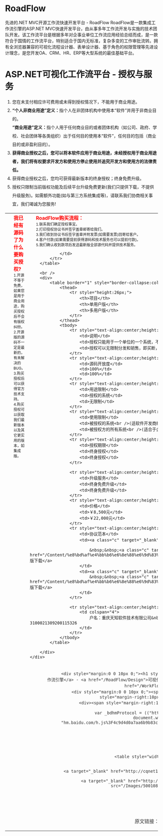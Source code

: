 # RoadFlow
 先进的.NET MVC开源工作流快速开发平台 - RoadFlow RoadFlow是一款集成工作流引擎的ASP.NET MVC快速开发平台，由从事多年工作流开发与实施的技术团队开发。该工作流平台是根据多年对企事业单位工作流应用经验总结而成，是一款符合于国情的工作流平台，特别适合于国内无标准，复杂多变的工作审批流转。拥有全浏览器兼容的可视化流程设计器、表单设计器、基于角色的权限管理等先进设计理念，是您开发OA、CRM、HR、ERP等大型系统的最佳基础平台。


<div class="div_main" style="margin-top:30px;">
    <div>
        <h1 class="prouct_title">ASP.NET可视化工作流平台 - 授权与服务</h1>
        <div class="product_content">
            <ol style="line-height:28px;">
            <li>
                您在未支付相应许可费用或未得到授权情况下，不能用于商业用途。 
            </li>
            <li>
                <b>“个人非商业用途”定义：</b>指个人在非团体机构中使用本“软件”并用于非商业目的。<br />
                <b>“商业用途”定义：</b>指个人用于任何商业目的或者团体机构（如公司、政府、学校、社会团体等各类组织）出于任何目的使用本“软件”，任何目的包括（商业目的或非盈利目的）。 
            </li>
            <li>
                <b>获得商业授权之后，您可以将本软件应用于商业用途，未经授权用于商业用途者，我们将有权要求开发方和使用方停止使用并追究开发方和使用方的法律责任。</b> 
            </li>
            <li>
                获得商业授权之后，您均可获得最新版本的终身授权；终身免费升级。
            </li>
            <li>
                授权只限制当前版权功能及后续平台升级免费更新(我们只提供下载，不提供升级服务)。如需额外功能(如与第三方系统集成等)，请联系我们协商相关事宜，我们竭诚为您服务!
            </li>    
            </ol>
        </div>
        <table border="0" style="width:100%;">
            <tr>
                <td style="vertical-align:top;">
        <div class="product_content" style="font-size:14px; font-weight:bold; padding-left:20px;">
            <div style="color:red;font-size:16px">我已经有源码了为什么要购买授权?</div>
            <div style="font-weight:normal; font-size:12px;">
                <div>1.开源不等于免费，如果您是用于商业用途，购买授权后不会有版权纠纷。</div>
                <div>2.开源版的源码不一定是最新的，有未解决的BUG。</div>
                <div>3.购买授权后可以获得官方技术支持。</div>
                <div>4.购买授权可以获取我们最新版本以及其它更实用的版本，如集成版。</div>
            </div>
        </div></td>
                <td style="vertical-align:top">
        <div class="product_content" style="font-size:14px; font-weight:bold; padding-left:20px;">
                <div style="color:red;font-size:16px">RoadFlow购买流程：</div>
                <div style="font-weight:normal; font-size:12px;">
                    <div>1.联系我们确定授权事宜。</div>
                    <div>2.打印授权协议书并签字盖章邮寄给我们。</div>
                    <div>3.我们收到协议书后签字盖章并附发票(如需要发票)回寄给客户。</div>
                    <div>4.客户付款(如果需要提前获得源码和技术服务也可以提前付款)。</div>
                    <div>5.我们确认收到款项后发送最新版全部源代码并提供技术服务。</div>
                </div>
            </div>
        

                </td>
            </tr>
        </table>
        
        <br />
        <div>
            <table border="1" style="border-collapse:collapse; width:95%;" align="center">
                <thead>
                    <tr style="height:26px;">
                        <th>项目</th>
                        <th>单用户版</th>
                        <th>多用户版</th>
                    </tr>
                </thead>
                <tbody>
                    <tr style="text-align:center;height:26px;">
                        <td>说明</td>
                        <td>授权只能用于一个单位的一个系统，不能再次分发。</td>
                        <td>授权可以无限制分发和销售，即买断，无任何限制。</td>
                    </tr>
                    <tr style="text-align:center;height:26px;">
                        <td>源码开放度</td>
                        <td>100%</td>
                        <td>100%</td>
                    </tr>
                    <tr style="text-align:center;height:26px;">
                        <td>用途限制</td>
                        <td>授权的系统</td>
                        <td>无限制</td>
                    </tr>
                    <tr style="text-align:center;height:26px;">
                        <td>使用限制</td>
                        <td>被授权的系统<br />(适软件开发商给甲方定制开发系统或<br />企业内部开发自己使用的系统)</td>
                        <td>被授权方的所有系统<br />(适合于企业产品开发或<br />软件开发商给不同甲方开发不同系统)</td>
                    </tr>
                    <tr style="text-align:center;height:26px;">
                        <td>授权期限</td>
                        <td>终身授权</td>
                        <td>终身授权</td>
                    </tr>
                    
                    <tr style="text-align:center;height:26px;">
                        <td>升级服务</td>
                        <td>终身免费升级</td>
                        <td>终身免费升级</td>
                    </tr>
                    <tr style="text-align:center;height:26px;">
                        <td>价格</td>
                        <td>￥8,500元</td>
                        <td>￥22,000元</td>
                    </tr>
                    <tr style="text-align:center;height:26px;">
                        <td>协议范本</td>
                        <td><a class="c" target="_blank" href="/Content/1.pdf">软件授权协议书(单用户版)</a>

                            &nbsp;&nbsp;<a class="c" target="_blank" href="/Content/%e8%bd%af%e4%bb%b6%e6%8e%88%e6%9d%83%e5%8d%8f%e8%ae%ae%e4%b9%a6(%e5%8d%95%e7%94%a8%e6%88%b7%e7%89%88).doc">word版下载</a>
                        </td>
                        <td><a class="c" target="_blank" href="/Content/2.pdf">软件授权协议书(多用户版)</a>
                            &nbsp;&nbsp;<a class="c" target="_blank" href="/Content/%e8%bd%af%e4%bb%b6%e6%8e%88%e6%9d%83%e5%8d%8f%e8%ae%ae%e4%b9%a6(%e5%a4%9a%e7%94%a8%e6%88%b7%e7%89%88).doc">word版下载</a>
                        </td>
                    </tr>
                    
                    <tr style="text-align:center;height:26px;">
                        <td colspan="4">
                            户名：重庆天知软件技术有限公司&nbsp;&nbsp;&nbsp;&nbsp;开户行：工行重庆两路口支行&nbsp;&nbsp;&nbsp;&nbsp;账号：3100021309200115326
                        </td>
                    </tr>
                </tbody>
            </table>
            
        </div>
    </div>
</div>
<div class="head_line"></div>
<div class="div_main" style="margin-top:20px; text-align:center; color:#333333; width:1000px; ">
    <table style="width:900px; margin:0 auto;" border="0">
        <tr>
            
            <td>
                <div style="margin:0 0 10px 0;"><h1 style="font-size:12px; font-weight:normal;"><a href="/RoadFlow">.NET开源工作流引擎</a> - <a href="/RoadFlow/Design">可视化流程设计器</a> - <a href="/RoadFlow/From">工作流表单设计器</a> - <a href="/WorkFlow">.NET快速开发平台</a></h1></div>
                <div style="margin:0 0 10px 0;"><span style="margin-right:10px;">技术支持/咨询QQ：493501010</span><span style="margin-right:10px;">Email:roadflow@foxmail.com</span></div>
                <div><span style="margin-right:10px;">Copyright(C) 2013-2016 天知软件.All rights reserved</span>
                    <script type="text/javascript">
                        var _bdhmProtocol = (("https:" == document.location.protocol) ? " https://" : " http://");
                        document.write(unescape("%3Cscript src='" + _bdhmProtocol + "hm.baidu.com/h.js%3F4c9d4d0a7aa6b9b83c9e5385cbafa96c' type='text/javascript'%3E%3C/script%3E"));
                    </script>
                </div>
            </td>
            
        </tr>
    </table>
    <table style="width:900px; margin:0 auto;" border="0">
        <tr>
            <td>
                <a target="_blank" href="http://cqnet110.gov.cn"><img src="/Images/sentrybox.gif" style="margin-right:30px; border:0;" /></a>
                <a target="_blank" href="http://beian.cqnet110.gov.cn/open/showRecord?id=50010802000170"><img src="/Images/50010802000170.gif" style="border:0;" /></a>
            </td>
            
        </tr>
    </table>
    <br />
    
</div>

  
  原文链接：http://www.cqroad.cn/Service
